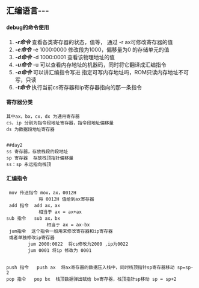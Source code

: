 ## 汇编语言---


#### debug的命令使用
1. ***-r命令***
    查看各类寄存器的状态，值等，
    通过 -r ax可修改寄存器的值
2. ***-e命令***
    -e 1000:0000 修改段为1000，偏移量为0 的存储单元的值
3. ***-d命令***
    -d 1000:0001 查看该物理地址的值
4. ***-u命令***
    -u 可以查看内存地址的机器码，同时将它翻译成汇编指令
5. ***-a命令***
    可以讲汇编指令写进 指定可写内存地址吗，ROM只读内存地址不可写，只读
6. ***-t命令***
    执行当前cs寄存器和ip寄存器指向的那一条指令
    
    
#### 寄存器分类
    其中ax，bx，cx，dx 为通用寄存器
    cs，ip 分别为指令段地址寄存器，指令段地址偏移量
    ds 为数据段地址寄存器
	
	
	##day2
    ss 寄存器，存放栈段的段地址
    sp 寄存器  存放栈顶指针偏移量
    ss：sp 永远指向栈顶



#### 汇编指令
     mov 传送指令 mov，ax，0012H
                将 0012H 值给到ax寄存器
     add 指令  add ax，ax
                相当于 ax = ax+ax
    sub 指令   sub ax，bx
                   相当于 ax = ax-bx
     jum指令  这个指令一般用来修改寄存器和ip寄存器
     或者单独修改ip寄存器
            jum 2000:0022  将cs修改为2000 ,ip为0022
            jum 0001 将ip 修改为 0001
			
			
	push 指令   push ax  将ax寄存器的数据压入栈中，同时栈顶指针sp寄存器移动 sp=sp-2
    pop 指令   pop bx  栈顶数据弹出赋给 bx寄存器，栈顶指针sp移动 sp = sp+2